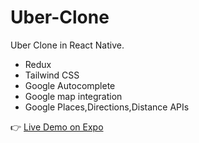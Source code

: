 # Uber-Clone

Uber Clone in React Native.


- Redux
- Tailwind CSS
- Google Autocomplete
- Google map integration 
- Google Places,Directions,Distance APIs

 :point_right: [Live Demo on Expo](https://expo.dev/@yesitha/Uber_Clone)

